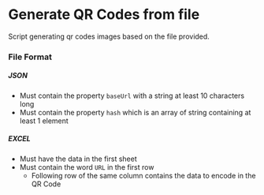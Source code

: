 # Generate QR Codes from file

Script generating qr codes images based on the file provided.

### File Format
##### JSON
- Must contain the property `baseUrl` with a string at least 10 characters long
- Must contain the property `hash` which is an array of string containing at least 1 element

##### EXCEL
- Must have the data in the first sheet
- Must contain the word `URL` in the first row
  - Following row of the same column contains the data to encode in the QR Code